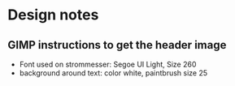 # Design notes

## GIMP instructions to get the header image
* Font used on strommesser: Segoe UI Light, Size 260
* background around text: color white, paintbrush size 25


